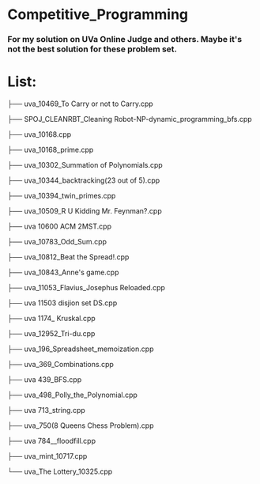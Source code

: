 # Competitive_Programming

### For my solution on UVa Online Judge and others. Maybe it's not the best solution for these problem set.

# List:

├── uva_10469_To Carry or not to Carry.cpp 

├── SPOJ_CLEANRBT_Cleaning Robot-NP-dynamic_programming_bfs.cpp

├── uva_10168.cpp

├── uva_10168_prime.cpp

├── uva_10302_Summation of Polynomials.cpp

├── uva_10344_backtracking(23 out of 5).cpp

├── uva_10394_twin_primes.cpp

├── uva_10509_R U Kidding Mr. Feynman?.cpp

├── uva 10600 ACM 2MST.cpp

├── uva_10783_Odd_Sum.cpp

├── uva_10812_Beat the Spread!.cpp

├── uva_10843_Anne's game.cpp

├── uva_11053_Flavius_Josephus Reloaded.cpp

├── uva 11503 disjion set DS.cpp

├── uva 1174_ Kruskal.cpp

├── uva_12952_Tri-du.cpp

├── uva_196_Spreadsheet_memoization.cpp

├── uva_369_Combinations.cpp

├── uva 439_BFS.cpp

├── uva_498_Polly_the_Polynomial.cpp

├── uva 713_string.cpp

├── uva_750(8 Queens Chess Problem).cpp

├── uva 784__floodfill.cpp

├── uva_mint_10717.cpp

└── uva_The Lottery_10325.cpp


